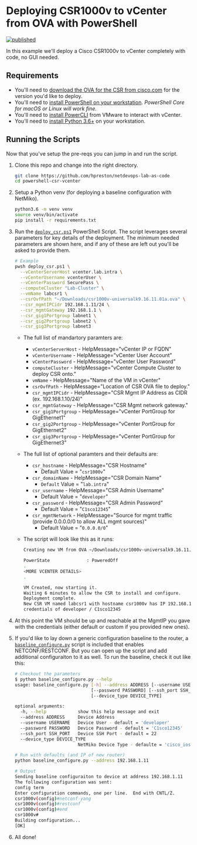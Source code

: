 # Deploying CSR1000v to vCenter from OVA with PowerShell

[![published](https://static.production.devnetcloud.com/codeexchange/assets/images/devnet-published.svg)](https://developer.cisco.com/codeexchange/github/repo/hpreston/netdevops-lab-as-code)

In this example we'll deploy a Cisco CSR1000v to vCenter completely with code, no GUI needed.  

## Requirements 

* You'll need to [download the OVA for the CSR from cisco.com](https://software.cisco.com/download/home/284364978/type/282046477) for the version you'd like to deploy.  
* You'll need to [install PowerShell on your workstation](https://docs.microsoft.com/en-us/powershell/scripting/install/installing-powershell?view=powershell-6).  *PowerShell Core for macOS or Linux will work fine.*  
* You'll need to [install PowerCLI](https://www.powershellgallery.com/packages/VMware.PowerCLI/10.1.1.8827524) from VMware to interact with vCenter. 
* You'll need to [install Python 3.6+](https://www.python.org/downloads/) on your workstation.  

## Running the Scripts
Now that you've setup the pre-reqs you can jump in and run the script.  

1. Clone this repo and change into the right directory. 

	```bash
	git clone https://github.com/hpreston/netdevops-lab-as-code
	cd powershell-csr-vcenter
	```

1. Setup a Python venv (for deploying a baseline configuration with NetMiko). 

	```bash
	python3.6 -m venv venv 
	source venv/bin/activate 
	pip install -r requirements.txt 
	```

1. Run the [`deploy_csr.ps1`](deploy_csr.ps1) PowerShell Script.  The script leverages several parameters for key details of the deployment.  The minimum needed parameters are shown here, and if any of these are left out you'll be asked to provide them.  

	```bash
	# Example
	pwsh deploy_csr.ps1 \
	  --vCenterServerHost vcenter.lab.intra \
	  --vCenterUsername vcenterUser \
	  --vCenterPassword SecurePass \
	  --computeCluster "Lab-Cluster" \
	  --vmName labcsr1 \
	  --csrOvfPath "~/Downloads/csr1000v-universalk9.16.11.01a.ova" \
	  --csr_mgmtIPCidr 192.168.1.11/24 \
	  --csr_mgmtGateway 192.168.1.1 \
	  --csr_gig1Portgroup labnet1 \
	  --csr_gig2Portgroup labnet2 \
	  --csr_gig3Portgroup labnet3
	```
	
	* The full list of mandartory paramters are: 
		* `vCenterServerHost` - HelpMessage="vCenter IP or FQDN"
		* `vCenterUsername` - HelpMessage="vCenter User Account"
		* `vCenterPassword` - HelpMessage="vCenter User Password"
		* `computeCluster` - HelpMessage="vCenter Compute Cluster to deploy CSR onto."
		* `vmName` - HelpMessage="Name of the VM in vCenter"
		* `csrOvfPath` - HelpMessage="Location of CSR OVA file to deploy."
		* `csr_mgmtIPCidr` - HelpMessage="CSR Mgmt IP Address as CIDR (ex. 192.168.1.10/24)"
		* `csr_mgmtGateway` - HelpMessage="CSR Mgmt network gateway."
		* `csr_gig1Portgroup` - HelpMessage="vCenter PortGroup for GigEthernet1"
		* `csr_gig2Portgroup` - HelpMessage="vCenter PortGroup for GigEthernet2"
		* `csr_gig3Portgroup` - HelpMessage="vCenter PortGroup for GigEthernet3"
	* The full list of optional paramters and their defaults are: 
		* `csr_hostname` - HelpMessage="CSR Hostname" 
			* Default Value = "`csr1000v`"
		* `csr_domainName` - HelpMessage="CSR Domain Name"
			* `Default` Value = "`lab.intra`"
		* `csr_username` - HelpMessage="CSR Admin Username"
			* Default Value = "`developer`"
		* `csr_password` - HelpMessage="CSR Admin Password"
			* Default Value = "`C1sco12345`"
		* `csr_mgmtNetwork` - HelpMessage="Source for mgmt traffic (provide 0.0.0.0/0 to allow ALL mgmt sources)"
			* Default Value = "`0.0.0.0/0`"
	
	* The script will look like this as it runs: 

		```bash
		Creating new VM from OVA ~/Downloads/csr1000v-universalk9.16.11.01a.ova named labcsr1 on PortGroup lab-net1
		
		PowerState              : PoweredOff                                                                                                                       Version                 : v13                                                                                                                              HardwareVersion         : vmx-13
		.
		<MORE VCENTER DETAILS>
		.
		
		VM Created, now starting it. 
		Waiting 6 minutes to allow the CSR to install and configure.                                                                                               
		Deployment complete.                                                                                                                                       
		New CSR VM named labcsr1 with hostname csr1000v has IP 192.168.1.11/24 and 
		credentials of developer / C1sco12345
		```

1. At this point the VM should be up and reachable at the MgmtIP you gave with the credentials (either default or custom if you provided new ones).  
1. If you'd like to lay down a generic configuration baseline to the router, a [`baseline_configure.py`](baseline_configure.py) script is included that enables NETCONF/RESTCONF.  But you can open up the script and add additional configuraiton to it as well.  To run the baseline, check it out like this: 

	```bash
	# Checkout the parameters
	$ python baseline_configure.py --help
	usage: baseline_configure.py [-h] --address ADDRESS [--username USERNAME]
	                             [--password PASSWORD] [--ssh_port SSH_PORT]
	                             [--device_type DEVICE_TYPE]
	
	optional arguments:
	  -h, --help            show this help message and exit
	  --address ADDRESS     Device Address
	  --username USERNAME   Device User - default = 'developer'
	  --password PASSWORD   Device Password - default = 'C1sco12345'
	  --ssh_port SSH_PORT   Device SSH Port - default = 22
	  --device_type DEVICE_TYPE
	                        NetMiko Device Type - defaulte = 'cisco_ios'
	
	# Run with defaults (and IP of new router) 
	python baseline_configure.py --address 192.168.1.11
	
	# Output 
	Sending baseline configuraiton to device at address 192.168.1.11
	The following configuration was sent:
	config term
	Enter configuration commands, one per line.  End with CNTL/Z.
	csr1000v(config)#netconf-yang
	csr1000v(config)#restconf
	csr1000v(config)#end
	csr1000v#
	Building configuration...
	[OK]
	```
	
1. All done!  
